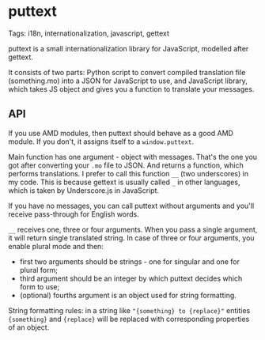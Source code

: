 puttext
=======

Tags: i18n, internationalization, javascript, gettext

puttext is a small internationalization library for JavaScript, modelled after
gettext.

It consists of two parts: Python script to convert compiled translation file
(something.mo) into a JSON for JavaScript to use, and JavaScript library, which
takes JS object and gives you a function to translate your messages.


API
---

If you use AMD modules, then puttext should behave as a good AMD module. If you
don't, it assigns itself to a `window.puttext`.

Main function has one argument - object with messages. That's the one you got
after converting your `.mo` file to JSON. And returns a function, which performs
translations. I prefer to call this function `__` (two underscores) in my
code. This is because gettext is usually called `_` in other languages, which is
taken by Underscore.js in JavaScript.

If you have no messages, you can call puttext without arguments and you'll
receive pass-through for English words.

`__` receives one, three or four arguments. When you pass a single argument, it
will return single translated string. In case of three or four arguments, you
enable plural mode and then:

- first two arguments should be strings - one for singular and one for plural
  form;
- third argument should be an integer by which puttext decides which form to
  use;
- (optional) fourths argument is an object used for string formatting.

String formatting rules: in a string like `"{something} to {replace}"` entities
`{something}` and `{replace}` will be replaced with corresponding properties of
an object.
